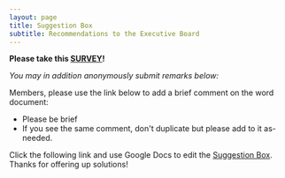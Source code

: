 ```yaml
---
layout: page
title: Suggestion Box
subtitle: Recommendations to the Executive Board
---
```


**Please take this [SURVEY](https://www.surveymonkey.com/r/LJRZ9TN)!**


*You may in addition anonymously submit remarks below:*

Members, please use the link below to add a brief comment on the word document:

- Please be brief
- If you see the same comment, don't duplicate but please add to it as-needed.

Click the following link and use Google Docs to edit the [Suggestion Box](https://drive.google.com/file/d/1wEDhqBL6e5G9BBtRi6Nwj2YQXogqC2Ac/view?usp=sharing). Thanks for offering up solutions!

